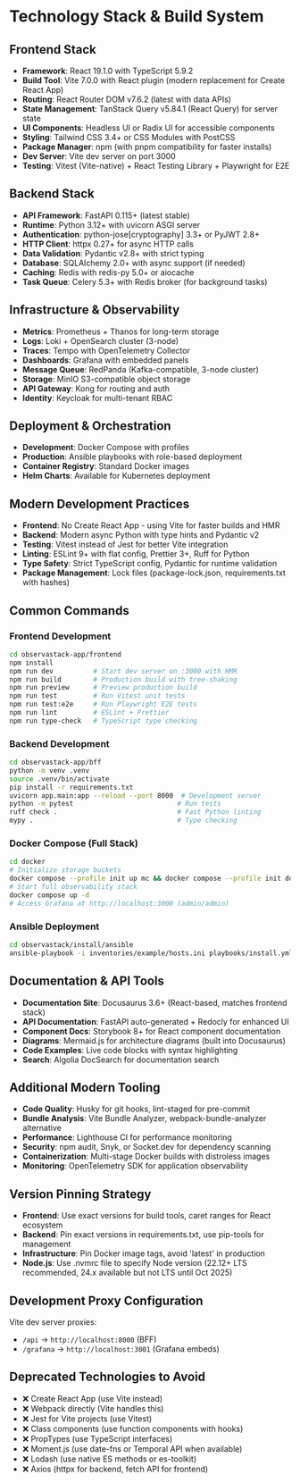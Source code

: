 # Technology Stack & Build System

## Frontend Stack
- **Framework**: React 19.1.0 with TypeScript 5.9.2
- **Build Tool**: Vite 7.0.0 with React plugin (modern replacement for Create React App)
- **Routing**: React Router DOM v7.6.2 (latest with data APIs)
- **State Management**: TanStack Query v5.84.1 (React Query) for server state
- **UI Components**: Headless UI or Radix UI for accessible components
- **Styling**: Tailwind CSS 3.4+ or CSS Modules with PostCSS
- **Package Manager**: npm (with pnpm compatibility for faster installs)
- **Dev Server**: Vite dev server on port 3000
- **Testing**: Vitest (Vite-native) + React Testing Library + Playwright for E2E

## Backend Stack
- **API Framework**: FastAPI 0.115+ (latest stable)
- **Runtime**: Python 3.12+ with uvicorn ASGI server
- **Authentication**: python-jose[cryptography] 3.3+ or PyJWT 2.8+
- **HTTP Client**: httpx 0.27+ for async HTTP calls
- **Data Validation**: Pydantic v2.8+ with strict typing
- **Database**: SQLAlchemy 2.0+ with async support (if needed)
- **Caching**: Redis with redis-py 5.0+ or aiocache
- **Task Queue**: Celery 5.3+ with Redis broker (for background tasks)

## Infrastructure & Observability
- **Metrics**: Prometheus + Thanos for long-term storage
- **Logs**: Loki + OpenSearch cluster (3-node)
- **Traces**: Tempo with OpenTelemetry Collector
- **Dashboards**: Grafana with embedded panels
- **Message Queue**: RedPanda (Kafka-compatible, 3-node cluster)
- **Storage**: MinIO S3-compatible object storage
- **API Gateway**: Kong for routing and auth
- **Identity**: Keycloak for multi-tenant RBAC

## Deployment & Orchestration
- **Development**: Docker Compose with profiles
- **Production**: Ansible playbooks with role-based deployment
- **Container Registry**: Standard Docker images
- **Helm Charts**: Available for Kubernetes deployment

## Modern Development Practices
- **Frontend**: No Create React App - using Vite for faster builds and HMR
- **Backend**: Modern async Python with type hints and Pydantic v2
- **Testing**: Vitest instead of Jest for better Vite integration
- **Linting**: ESLint 9+ with flat config, Prettier 3+, Ruff for Python
- **Type Safety**: Strict TypeScript config, Pydantic for runtime validation
- **Package Management**: Lock files (package-lock.json, requirements.txt with hashes)

## Common Commands

### Frontend Development
```bash
cd observastack-app/frontend
npm install
npm run dev          # Start dev server on :3000 with HMR
npm run build        # Production build with tree-shaking
npm run preview      # Preview production build
npm run test         # Run Vitest unit tests
npm run test:e2e     # Run Playwright E2E tests
npm run lint         # ESLint + Prettier
npm run type-check   # TypeScript type checking
```

### Backend Development  
```bash
cd observastack-app/bff
python -m venv .venv
source .venv/bin/activate
pip install -r requirements.txt
uvicorn app.main:app --reload --port 8000  # Development server
python -m pytest                          # Run tests
ruff check .                              # Fast Python linting
mypy .                                    # Type checking
```

### Docker Compose (Full Stack)
```bash
cd docker
# Initialize storage buckets
docker compose --profile init up mc && docker compose --profile init down
# Start full observability stack
docker compose up -d
# Access Grafana at http://localhost:3000 (admin/admin)
```

### Ansible Deployment
```bash
cd observastack/install/ansible
ansible-playbook -i inventories/example/hosts.ini playbooks/install.yml
```

## Documentation & API Tools
- **Documentation Site**: Docusaurus 3.6+ (React-based, matches frontend stack)
- **API Documentation**: FastAPI auto-generated + Redocly for enhanced UI
- **Component Docs**: Storybook 8+ for React component documentation
- **Diagrams**: Mermaid.js for architecture diagrams (built into Docusaurus)
- **Code Examples**: Live code blocks with syntax highlighting
- **Search**: Algolia DocSearch for documentation search

## Additional Modern Tooling
- **Code Quality**: Husky for git hooks, lint-staged for pre-commit
- **Bundle Analysis**: Vite Bundle Analyzer, webpack-bundle-analyzer alternative
- **Performance**: Lighthouse CI for performance monitoring
- **Security**: npm audit, Snyk, or Socket.dev for dependency scanning
- **Containerization**: Multi-stage Docker builds with distroless images
- **Monitoring**: OpenTelemetry SDK for application observability

## Version Pinning Strategy
- **Frontend**: Use exact versions for build tools, caret ranges for React ecosystem
- **Backend**: Pin exact versions in requirements.txt, use pip-tools for management
- **Infrastructure**: Pin Docker image tags, avoid 'latest' in production
- **Node.js**: Use .nvmrc file to specify Node version (22.12+ LTS recommended, 24.x available but not LTS until Oct 2025)

## Development Proxy Configuration
Vite dev server proxies:
- `/api` → `http://localhost:8000` (BFF)
- `/grafana` → `http://localhost:3001` (Grafana embeds)

## Deprecated Technologies to Avoid
- ❌ Create React App (use Vite instead)
- ❌ Webpack directly (Vite handles this)
- ❌ Jest for Vite projects (use Vitest)
- ❌ Class components (use function components with hooks)
- ❌ PropTypes (use TypeScript interfaces)
- ❌ Moment.js (use date-fns or Temporal API when available)
- ❌ Lodash (use native ES methods or es-toolkit)
- ❌ Axios (httpx for backend, fetch API for frontend)